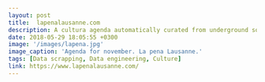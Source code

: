 ```yaml
---
layout: post
title:  lapenalausanne.com
description: A cultura agenda automatically curated from underground sources :). 
date: 2018-05-29 18:05:55 +0300
image: '/images/lapena.jpg'
image_caption: 'Agenda for november. La pena Lausanne.'
tags: [Data scrapping, Data engineering, Culture]
link: https://www.lapenalausanne.com/
---
```


